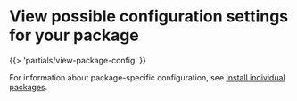 # View possible configuration settings for your package

<!-- The below partial is in the docs-tap/partials directory -->

{{> 'partials/view-package-config' }}

For information about package-specific configuration, see [Install individual packages](/docs-tap/install-components.hbs.md).
